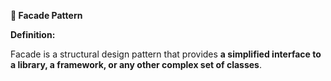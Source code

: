 **🧩 Facade Pattern**

**Definition:**

Facade is a structural design pattern that provides **a simplified interface to a library, a framework, or any other complex set of classes**.
